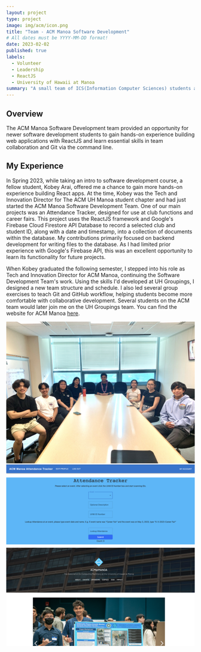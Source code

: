 ```yaml
---
layout: project
type: project
image: img/acm/icon.png
title: "Team - ACM Manoa Software Development"
# All dates must be YYYY-MM-DD format!
date: 2023-02-02
published: true
labels:
  - Volunteer
  - Leadership
  - ReactJS
  - University of Hawaii at Manoa
summary: "A small team of ICS(Information Computer Sciences) students at UH Manoa creating software for applications used by the ACM(Association for Computing Machinery) clubs on campus"
---
```


## Overview
The ACM Manoa Software Development team provided an opportunity for newer software development students to gain hands-on experience building web applications with ReactJS and learn essential skills in team collaboration and Git via the command line.

## My Experience
In Spring 2023, while taking an intro to software development course, a fellow student, Kobey Arai, offered me a chance to gain more hands-on experience building React apps. At the time, Kobey was the Tech and Innovation Director for The ACM UH Manoa student chapter and had just started the ACM Manoa Software Development Team. One of our main projects was an Attendance Tracker, designed for use at club functions and career fairs. This project uses the ReactJS framework and Google's Firebase Cloud Firestore API Database to record a selected club and student ID, along with a date and timestamp, into a collection of documents within the database. My contributions primarily focused on backend development for writing files to the database. As I had limited prior experience with Google's Firebase API, this was an excellent opportunity to learn its functionality for future projects.

When Kobey graduated the following semester, I stepped into his role as Tech and Innovation Director for ACM Manoa, continuing the Software Development Team's work. Using the skills I'd developed at UH Groupings, I designed a new team structure and schedule. I also led several group exercises to teach Git and GitHub workflow, helping students become more comfortable with collaborative development. Several students on the ACM team would later join me on the UH Groupings team. You can find the website for ACM Manoa [here](https://acmmanoa.org/).

<div class="text-center p-4">
  <img width="620px" 
    src="../img/acm/IMG_4745.jpeg"
    class="img-thumbnail" >
</div>
<div class="text-center p-4">
  <img width="620px" 
    src="../img/acm/Atten-Track.png"
    class="img-thumbnail" >
  <img width="620px" 
    src="../img/acm/website.png"
    class="img-thumbnail" >
</div>
